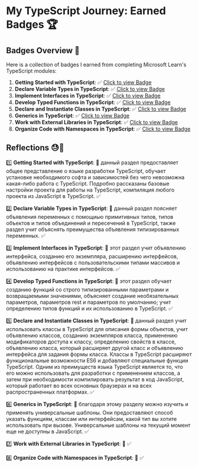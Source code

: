# My TypeScript Journey: Earned Badges 🏆

## Badges Overview 📝

Here is a collection of badges I earned from completing Microsoft Learn's TypeScript modules:

1. **Getting Started with TypeScript**: ✅ [Click to view Badge](https://learn.microsoft.com/api/achievements/share/en-us/anthony-th/3XL7A6TH?sharingId=2A05E6791DC9C008)
2. **Declare Variable Types in TypeScript**: ✅ [Click to view Badge](https://learn.microsoft.com/api/achievements/share/en-us/anthony-th/N7LAVUWF?sharingId=2A05E6791DC9C008)
3. **Implement Interfaces in TypeScript**: ✅ [Click to view Badge](https://learn.microsoft.com/api/achievements/share/en-us/anthony-th/UFL6HYW3?sharingId=2A05E6791DC9C008)
4. **Develop Typed Functions in TypeScript**: ✅ [Click to view Badge](https://learn.microsoft.com/api/achievements/share/en-us/anthony-th/24YAPREV?sharingId=2A05E6791DC9C008)
5. **Declare and Instantiate Classes in TypeScript**: ✅ [Click to view Badge](https://learn.microsoft.com/api/achievements/share/en-us/anthony-th/X2HW3K7Y?sharingId=2A05E6791DC9C008)
6. **Generics in TypeScript**: ✅ [Click to view Badge](https://learn.microsoft.com/api/achievements/share/en-us/anthony-th/8RCUHDCW?sharingId=2A05E6791DC9C008)
7. **Work with External Libraries in TypeScript**: ✅ [Click to view Badge](badge-link)
8. **Organize Code with Namespaces in TypeScript**: ✅ [Click to view Badge](badge-link)

## Reflections 😓📓

1️⃣ **Getting Started with TypeScript**: 📓 данный раздел предоставляет общее представление о языке разработки TypeScript, обучает установке необходимого софта и зависимостей без чего невозможна какая-либо работа с TypeScript. Подробно рассказаны базовые настройки проекта для работы на TypeScript, компиляция любого проекта из JavaScript в TypeScript. ✅

2️⃣ **Declare Variable Types in TypeScript**: 📓 данный раздел поясняет объявления переменных с помощиью примитивных типов, типов объектов и типов объединений и пересечений в TypeScript, также раздел учит объяснять преимущества объявления типизированных переменных. ✅

3️⃣  **Implement Interfaces in TypeScript**: 📓 этот раздел учит объявлению интерфейса, созданию его экземпляра, расширению интерфейсов, объявлению интерфейсов с пользовательскими типами массивов и использованию на практике интерфейсов. ✅

4️⃣ **Develop Typed Functions in TypeScript**: 📓 этот раздел обучает созданию функций со строго типизированными параметрами и возвращаемыми значениями, объясняет создание необязательных параметров, параметров rest и параметров по умолчанию; учит определению типов функций и их использованию в TypeScript. ✅

5️⃣  **Declare and Instantiate Classes in TypeScript**: 📓 данный раздел учит использовать классы в TypeScript для описания формы объектов, учит объявлению классов, созданию экземпляров класса, применению модификаторов доступа к классу, определению свойств в классе, объявлению класса, который расширяет другой класс и объявлению интерфейса для задания формы класса. Классы в TypeScript расширяют функциональные возможности ES6 и добавляют специальные функции TypeScript. Одним из преимуществ языка TypeScript является то, что его можно использовать для разработки с применением классов, а затем при необходимости компилировать результат в код JavaScript, который работает во всех основных браузерах и на всех распространенных платформах. ✅

6️⃣ **Generics in TypeScript**: 📓 благодаря этому разделу можно изучить и применять универсальные шаблоны. Они предоставляют способ указать функциям, классам или интерфейсам, какой тип вы хотите использовать при вызове. Универсальные шаблоны на текущий момент еще не доступны в JavaScript. ✅

7️⃣ **Work with External Libraries in TypeScript**: 📓 ✅

8️⃣ **Organize Code with Namespaces in TypeScript**: 📓 ✅
